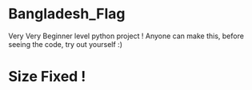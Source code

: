 # Bangladesh_Flag
Very Very Beginner level python project ! Anyone can make this, before seeing the code, try out yourself :)

# Size Fixed !
